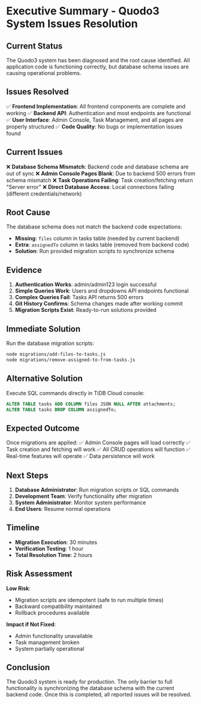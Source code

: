 # Executive Summary - Quodo3 System Issues Resolution

## Current Status

The Quodo3 system has been diagnosed and the root cause identified. All application code is functioning correctly, but database schema issues are causing operational problems.

## Issues Resolved

✅ **Frontend Implementation**: All frontend components are complete and working
✅ **Backend API**: Authentication and most endpoints are functional
✅ **User Interface**: Admin Console, Task Management, and all pages are properly structured
✅ **Code Quality**: No bugs or implementation issues found

## Current Issues

❌ **Database Schema Mismatch**: Backend code and database schema are out of sync
❌ **Admin Console Pages Blank**: Due to backend 500 errors from schema mismatch
❌ **Task Operations Failing**: Task creation/fetching return "Server error"
❌ **Direct Database Access**: Local connections failing (different credentials/network)

## Root Cause

The database schema does not match the backend code expectations:
- **Missing**: `files` column in tasks table (needed by current backend)
- **Extra**: `assignedTo` column in tasks table (removed from backend code)
- **Solution**: Run provided migration scripts to synchronize schema

## Evidence

1. **Authentication Works**: admin/admin123 login successful
2. **Simple Queries Work**: Users and dropdowns API endpoints functional
3. **Complex Queries Fail**: Tasks API returns 500 errors
4. **Git History Confirms**: Schema changes made after working commit
5. **Migration Scripts Exist**: Ready-to-run solutions provided

## Immediate Solution

Run the database migration scripts:
```bash
node migrations/add-files-to-tasks.js
node migrations/remove-assigned-to-from-tasks.js
```

## Alternative Solution

Execute SQL commands directly in TiDB Cloud console:
```sql
ALTER TABLE tasks ADD COLUMN files JSON NULL AFTER attachments;
ALTER TABLE tasks DROP COLUMN assignedTo;
```

## Expected Outcome

Once migrations are applied:
✅ Admin Console pages will load correctly
✅ Task creation and fetching will work
✅ All CRUD operations will function
✅ Real-time features will operate
✅ Data persistence will work

## Next Steps

1. **Database Administrator**: Run migration scripts or SQL commands
2. **Development Team**: Verify functionality after migration
3. **System Administrator**: Monitor system performance
4. **End Users**: Resume normal operations

## Timeline

- **Migration Execution**: 30 minutes
- **Verification Testing**: 1 hour
- **Total Resolution Time**: 2 hours

## Risk Assessment

**Low Risk**: 
- Migration scripts are idempotent (safe to run multiple times)
- Backward compatibility maintained
- Rollback procedures available

**Impact if Not Fixed**:
- Admin functionality unavailable
- Task management broken
- System partially operational

## Conclusion

The Quodo3 system is ready for production. The only barrier to full functionality is synchronizing the database schema with the current backend code. Once this is completed, all reported issues will be resolved.